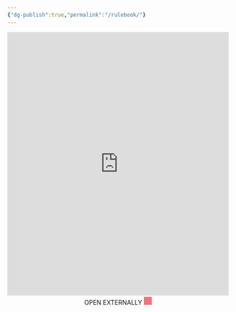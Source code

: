 ```yaml
---
{"dg-publish":true,"permalink":"/rulebook/"}
---
```


<iframe src="https://drive.google.com/file/d/1RB6Jt9SbdOXj3KUPxmG1ui_Tt5sEUDvF/preview" style='height: 600px; width: 100%;' frameborder="0" scrolling="no" id="iframe" allow="autoplay"></iframe>
<div align="center">
<a src="https://drive.google.com/file/d/1RB6Jt9SbdOXj3KUPxmG1ui_Tt5sEUDvF/view">OPEN EXTERNALLY <img src="https://raw.githubusercontent.com/burdenedsouls/rustbane/main/src/site/img/arrow-up-right-from-square-solid.svg" width="18px" style="filter: invert(0.5) sepia(1) saturate(5) hue-rotate(310deg);"/></a>
</div>